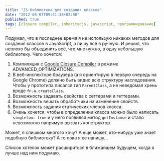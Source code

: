 ```yaml
---
title: "JS-библиотека для создания классов"
date: "2012-08-07T09:41:38+03:00"
published: true
tags: [closure compiler, inheritedjs, javascript, программирование]
---
```


Подумал, что в последнее время я не использую никаких методов для создания классов в JavaScript, а пишу всё в ручную.
И решил, что неплохо бы объединить всё, что мне нужно, в одну небольшую библиотеку. Чего хочется:

1. Компиляция с [Google Closure Compiler](https://developers.google.com/closure/compiler/) в режиме
  ADVANCED_OPTIMIZATIONS.
2. В веб-инспекторе браузера (а я ориентирую в первую очередь на Google Chrome) должно быть видно всю структуру
  наследования. Чтобы у прототипа писался тип `ParentClass`, а не неведомая хрень вроде `fn.a.createClass`.
3. Возможность задавать свойства с сеттерами и геттерами.
4. Возможность вешать обработчики на изменение свойств.
5. Возможность задания статических членов класса.
6. Очень хочется, чтобы в определении класса можно было написать `singleton: true` и у него появился метод
  `getInstance` и стало невозможно напрямую вызвать конструктор.

Может, я слишком многого хочу? А еще может, кто-нибудь уже знает подобную библиотеку? А то пока я ее напишу...

Список хотелок может расшириться в ближайшем будущем, когда я лучше над ним подумаю.
